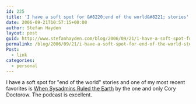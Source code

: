 ```yaml
---
id: 225
title: 'I have a soft spot for &#8220;end of the world&#8221; stories'
date: 2006-09-21T10:57:15+00:00
author: Stefan Hayden
layout: post
guid: http://www.stefanhayden.com/blog/2006/09/21/i-have-a-soft-spot-for-end-of-the-world-stories/
permalink: /blog/2006/09/21/i-have-a-soft-spot-for-end-of-the-world-stories/
Post:
  - link
categories:
  - personal
---
```

<p>I have a soft spot for "end of the world" stories and one of my most recent favorites is <a href="http://craphound.com/?p=1678">When Sysadmins Ruled the Earth</a> by the one and only Cory Doctorow. The podcast is excellent.
</p>
